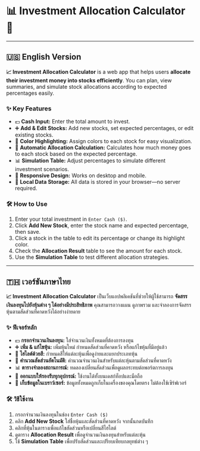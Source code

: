 # 📊 Investment Allocation Calculator 💼

---

## 🇺🇸 English Version

**📈 Investment Allocation Calculator** is a web app that helps users **allocate their investment money into stocks efficiently**. You can plan, view summaries, and simulate stock allocations according to expected percentages easily.

### ✨ Key Features

- 💵 **Cash Input:** Enter the total amount to invest.
- ➕ **Add & Edit Stocks:** Add new stocks, set expected percentages, or edit existing stocks.
- 🎨 **Color Highlighting:** Assign colors to each stock for easy visualization.
- 🧮 **Automatic Allocation Calculation:** Calculates how much money goes to each stock based on the expected percentage.
- 📊 **Simulation Table:** Adjust percentages to simulate different investment scenarios.
- 📱 **Responsive Design:** Works on desktop and mobile.
- 💾 **Local Data Storage:** All data is stored in your browser—no server required.

### 🛠 How to Use

1. Enter your total investment in `Enter Cash ($)`.
2. Click **Add New Stock**, enter the stock name and expected percentage, then save.
3. Click a stock in the table to edit its percentage or change its highlight color.
4. Check the **Allocation Result** table to see the amount for each stock.
5. Use the **Simulation Table** to test different allocation strategies.

---

## 🇹🇭 เวอร์ชันภาษาไทย

**📈 Investment Allocation Calculator** เป็นเว็บแอปพลิเคชันที่ช่วยให้ผู้ใช้สามารถ **จัดสรรเงินลงทุนไปยังหุ้นต่าง ๆ ได้อย่างมีประสิทธิภาพ** คุณสามารถวางแผน ดูภาพรวม และจำลองการจัดสรรหุ้นตามสัดส่วนที่คาดหวังได้อย่างง่ายดาย

### ✨ ฟีเจอร์หลัก

- 💵 **กรอกจำนวนเงินลงทุน:** ใส่จำนวนเงินทั้งหมดที่ต้องการลงทุน
- ➕ **เพิ่ม & แก้ไขหุ้น:** เพิ่มหุ้นใหม่ กำหนดสัดส่วนที่คาดหวัง หรือแก้ไขหุ้นที่มีอยู่แล้ว
- 🎨 **ไฮไลต์ด้วยสี:** กำหนดสีให้แต่ละหุ้นเพื่อดูง่ายและแยกประเภทหุ้น
- 🧮 **คำนวณสัดส่วนอัตโนมัติ:** คำนวณจำนวนเงินสำหรับแต่ละหุ้นตามสัดส่วนที่คาดหวัง
- 📊 **ตารางจำลองสถานการณ์:** ทดลองเปลี่ยนสัดส่วนเพื่อดูผลกระทบต่อพอร์ตการลงทุน
- 📱 **ออกแบบให้รองรับทุกอุปกรณ์:** ใช้งานได้ทั้งบนเดสก์ท็อปและมือถือ
- 💾 **เก็บข้อมูลในเบราว์เซอร์:** ข้อมูลทั้งหมดถูกเก็บในเครื่องของคุณโดยตรง ไม่ต้องใช้เซิร์ฟเวอร์

### 🛠 วิธีใช้งาน

1. กรอกจำนวนเงินลงทุนในช่อง `Enter Cash ($)`
2. คลิก **Add New Stock** ใส่ชื่อหุ้นและสัดส่วนที่คาดหวัง จากนั้นกดบันทึก
3. คลิกที่หุ้นในตารางเพื่อแก้ไขสัดส่วนหรือเปลี่ยนสีไฮไลต์
4. ดูตาราง **Allocation Result** เพื่อดูจำนวนเงินลงทุนสำหรับแต่ละหุ้น
5. ใช้ **Simulation Table** เพื่อปรับสัดส่วนและเปรียบเทียบกลยุทธ์ต่าง ๆ
